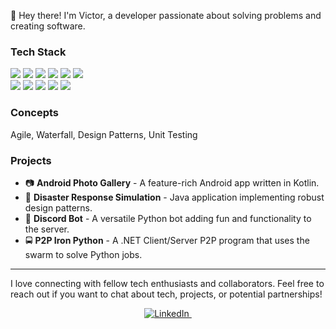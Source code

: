 <p> 👋 Hey there! I'm Victor, a developer passionate about solving problems and creating software.</p>

### Tech Stack

<p>
  <img src="https://img.shields.io/badge/-Java-E34F26?logo=java&logoColor=white" />
  <img src="https://img.shields.io/badge/-Kotlin-7F52FF?logo=kotlin&logoColor=white" />
  <img src="https://img.shields.io/badge/-C%23-239120?logo=c-sharp&logoColor=white" />
  <img src="https://img.shields.io/badge/-JavaScript-F7DF1E?logo=javascript&logoColor=black" />
  <img src="https://img.shields.io/badge/-PHP-777BB4?logo=php&logoColor=white" />
  <img src="https://img.shields.io/badge/-Python-3776AB?logo=python&logoColor=white" />
  <br />
  <img src="https://img.shields.io/badge/-Linux-FCC624?logo=linux&logoColor=black" />
  <img src="https://img.shields.io/badge/-.NET-512BD4?logo=.net&logoColor=white" />
  <img src="https://img.shields.io/badge/-Android%20Studio-3DDC84?logo=android-studio&logoColor=white" />
  <img src="https://img.shields.io/badge/-Docker-2496ED?logo=docker&logoColor=white" />
  <img src="https://img.shields.io/badge/-Figma-F24E1E?logo=figma&logoColor=white" />
</p>

### Concepts

<p>Agile, Waterfall, Design Patterns, Unit Testing</p>

### Projects

<ul>
  <li>📷 <strong>Android Photo Gallery</strong> - A feature-rich Android app written in Kotlin.</li>
  <li>🚨 <strong>Disaster Response Simulation</strong> - Java application implementing robust design patterns.</li>
  <li>🤖 <strong>Discord Bot</strong> - A versatile Python bot adding fun and functionality to the server.</li>
  <li>🚍 <strong>P2P Iron Python</strong> - A .NET Client/Server P2P program that uses the swarm to solve Python jobs.</li>
</ul>

<hr>

<p>I love connecting with fellow tech enthusiasts and collaborators. Feel free to reach out if you want to chat about tech, projects, or potential partnerships!</p>



<p align="center">
  <a href="https://linkedin.com/in/cmarteli">
    <img src="https://img.shields.io/badge/LinkedIn-0077B5?style=flat&logo=linkedin&logoColor=red" alt="LinkedIn"/>
    <img src="https://komarev.com/ghpvc/?username=cmarteli&style=flat-square&color=red" alt=""/>
  </a>
</p>
